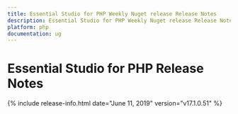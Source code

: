```yaml
---
title: Essential Studio for PHP Weekly Nuget release Release Notes  
description: Essential Studio for PHP Weekly Nuget release Release Notes  
platform: php
documentation: ug
---
```


# Essential Studio for PHP  Release Notes  

{% include release-info.html date="June 11, 2019"  version="v17.1.0.51" %} 






